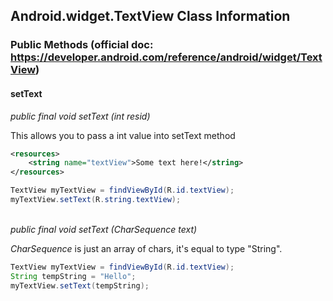 ## Android.widget.TextView Class Information
### Public Methods (official doc: https://developer.android.com/reference/android/widget/TextView)
#### setText

*public final void setText (int resid)*

This allows you to pass a int value into setText method

``` xml
<resources>
    <string name="textView">Some text here!</string>
</resources>
```

``` java
TextView myTextView = findViewById(R.id.textView);
myTextView.setText(R.string.textView);
```

\
*public final void setText (CharSequence text)*

*CharSequence* is just an array of chars, it's equal to type "String".

``` java
TextView myTextView = findViewById(R.id.textView);
String tempString = "Hello";
myTextView.setText(tempString);
```

